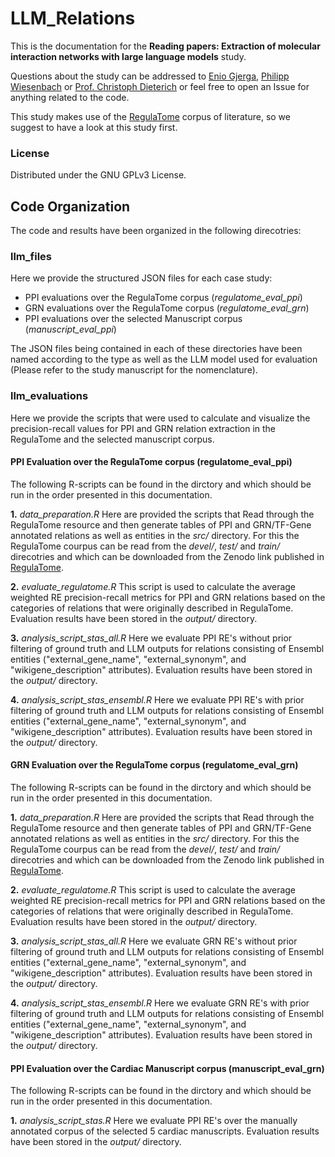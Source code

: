 # LLM_Relations
This is the documentation for the **Reading papers: Extraction of molecular interaction networks with large language models** study.

Questions about the study can be addressed to [Enio Gjerga](E.Gjerga@uni-heidelberg.de), [Philipp Wiesenbach](philipp.wiesenbach@gmail.com) or [Prof. Christoph Dieterich](christoph.dieterich@uni-heidelberg.de) or feel free to open an Issue for anything related to the code.

This study makes use of the [RegulaTome](https://academic.oup.com/database/article/doi/10.1093/database/baae095/7756349) corpus of literature, so we suggest to have a look at this study first.

### License
Distributed under the GNU GPLv3 License.

## Code Organization
The code and results have been organized in the following direcotries:

### llm_files
Here we provide the structured JSON files for each case study:

+ PPI evaluations over the RegulaTome corpus (*regulatome_eval_ppi*)
+ GRN evaluations over the RegulaTome corpus (*regulatome_eval_grn*)
+ PPI evaluations over the selected Manuscript corpus (*manuscript_eval_ppi*)

The JSON files being contained in each of these directories have been named according to the type as well as the LLM model used for evaluation (Please refer to the study manuscript for the nomenclature).

### llm_evaluations
Here we provide the scripts that were used to calculate and visualize the precision-recall values for PPI and GRN relation extraction in the RegulaTome and the selected manuscript corpus.

#### PPI Evaluation over the RegulaTome corpus (regulatome_eval_ppi)
The following R-scripts can be found in the dirctory and which should be run in the order presented in this documentation.

**1.** *data_preparation.R*
Here are provided the scripts that Read through the RegulaTome resource and then generate tables of PPI and GRN/TF-Gene annotated relations as well as entities in the *src/* directory. For this the RegulaTome courpus can be read from the *devel/*, *test/* and *train/* direcotries and which can be downloaded from the Zenodo link published in [RegulaTome](https://zenodo.org/records/10808330).

**2.** *evaluate_regulatome.R*
This script is used to calculate the average weighted RE precision-recall metrics for PPI and GRN relations based on the categories of relations that were originally described in RegulaTome. Evaluation results have been stored in the *output/* directory.

**3.** *analysis_script_stas_all.R*
Here we evaluate PPI RE's without prior filtering of ground truth and LLM outputs for relations consisting of Ensembl entities ("external_gene_name", "external_synonym", 
and "wikigene_description" attributes). Evaluation results have been stored in the *output/* directory.

**4.** *analysis_script_stas_ensembl.R*
Here we evaluate PPI RE's with prior filtering of ground truth and LLM outputs for relations consisting of Ensembl entities ("external_gene_name", "external_synonym", 
and "wikigene_description" attributes). Evaluation results have been stored in the *output/* directory.

#### GRN Evaluation over the RegulaTome corpus (regulatome_eval_grn)
The following R-scripts can be found in the dirctory and which should be run in the order presented in this documentation.

**1.** *data_preparation.R*
Here are provided the scripts that Read through the RegulaTome resource and then generate tables of PPI and GRN/TF-Gene annotated relations as well as entities in the *src/* directory. For this the RegulaTome courpus can be read from the *devel/*, *test/* and *train/* direcotries and which can be downloaded from the Zenodo link published in [RegulaTome](https://zenodo.org/records/10808330).

**2.** *evaluate_regulatome.R*
This script is used to calculate the average weighted RE precision-recall metrics for PPI and GRN relations based on the categories of relations that were originally described in RegulaTome. Evaluation results have been stored in the *output/* directory.

**3.** *analysis_script_stas_all.R*
Here we evaluate GRN RE's without prior filtering of ground truth and LLM outputs for relations consisting of Ensembl entities ("external_gene_name", "external_synonym", 
and "wikigene_description" attributes). Evaluation results have been stored in the *output/* directory.

**4.** *analysis_script_stas_ensembl.R*
Here we evaluate GRN RE's with prior filtering of ground truth and LLM outputs for relations consisting of Ensembl entities ("external_gene_name", "external_synonym", 
and "wikigene_description" attributes). Evaluation results have been stored in the *output/* directory.

#### PPI Evaluation over the Cardiac Manuscript corpus (manuscript_eval_grn)
The following R-scripts can be found in the dirctory and which should be run in the order presented in this documentation.

**1.** *analysis_script_stas.R*
Here we evaluate PPI RE's over the manually annotated corpus of the selected 5 cardiac manuscripts. Evaluation results have been stored in the *output/* directory.
